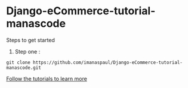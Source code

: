 # Django-eCommerce-tutorial-manascode 


Steps to get started

1. Step one :
```
git clone https://github.com/imanaspaul/Django-eCommerce-tutorial-manascode.git

```
[Follow the tutorials to learn more](http://manascode.com)